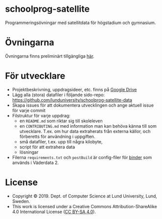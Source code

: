 # schoolprog-satellite
Programmeringsövningar med satellitdata för högstadium och gymnasium.

# Övningarna
Övningarna finns preliminärt tillgängliga [här](exercises/README.md).

# För utvecklare

* Projektbeskrivning, uppdragsideer, etc. finns på [Google Drive](https://drive.google.com/drive/folders/1svwmHStMxmkm5pGE-U4PO6GWMpGCyXYH)
* Lägg alla (stora) datafiler i följande sido-repo: https://github.com/lunduniversity/schoolprog-satellite-data
* Skapa issues för att dokumentera utvecklingen och ange aktuell issue för varje commit
* Filstruktur för varje uppdrag:
    * en `README.md` som riktar sig till skoleleven
    * en `CONTRIBUTING.md` med information man kan behöva känna till som utvecklare. T.ex. om hur data extraherats från externa källor, och förberetts för användning i uppgiften.
    * små datafiler, t.ex. upp till några kilobyte,
    * script för att extrahera data
    * lösningar
* Filerna `requirements.txt` och `postBuild` är config-filer för [binder](https://gke.mybinder.org/) som används i Väderdata 2.

# License
* Copyright &copy; 2019. Dept. of Computer Science at Lund University, Lund, Sweden.
* This work is licensed under a
Creative Commons Attribution-ShareAlike 4.0 International License ([CC BY-SA 4.0](http://creativecommons.org/licenses/by-sa/4.0/)).
